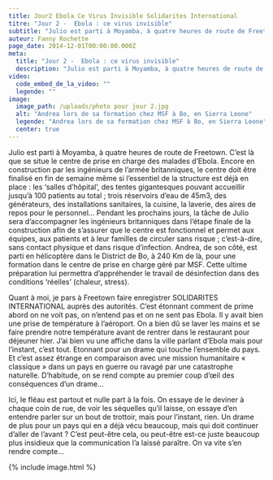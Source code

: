 ```yaml
---
title: Jour2 Ebola Ce Virus Invisible Solidarites International
titre: "Jour 2 -  Ebola : ce virus invisible"
subtitle: "Julio est parti à Moyamba, à quatre heures de route de Freetown. C’est là que se situe le centre de prise en charge des malades d’Ebola..."
auteur: Fanny Rochette
page_date: 2014-12-01T00:00:00.000Z
meta:
  title: "Jour 2 -  Ebola : ce virus invisible"
  description: "Julio est parti à Moyamba, à quatre heures de route de Freetown. C’est là que se situe le centre de prise en charge des malades d’Ebola..."
video:
  code_embed_de_la_video: ""
  legende: ""
image:
  image_path: /uploads/photo pour jour 2.jpg
  alt: "Andrea lors de sa formation chez MSF à Bo, en Sierra Leone"
  legende: "Andrea lors de sa formation chez MSF à Bo, en Sierra Leone"
  center: true
---
```

Julio est parti &agrave; Moyamba, &agrave; quatre heures de route de Freetown. C’est l&agrave; que se situe le centre de prise en charge des malades d’Ebola. Encore en construction par les ing&eacute;nieurs de l’arm&eacute;e britanniques, le centre doit &ecirc;tre finalis&eacute; en fin de semaine m&ecirc;me si l’essentiel de la structure est d&eacute;j&agrave; en place : les ‘salles d’h&ocirc;pital’, des tentes gigantesques pouvant accueillir jusqu’&agrave; 100 patients au total ; trois r&eacute;servoirs d’eau de 45m3, des g&eacute;n&eacute;rateurs, des installations sanitaires, la cuisine, la laverie, des aires de repos pour le personnel… Pendant les prochains jours, la t&acirc;che de Julio sera d’accompagner les ing&eacute;nieurs britanniques dans l’&eacute;tape finale de la construction afin de s’assurer que le centre est fonctionnel et permet aux &eacute;quipes, aux patients et &agrave; leur familles de circuler sans risque ; c’est-&agrave;-dire, sans contact physique et dans risque d’infection. Andrea, de son c&ocirc;t&eacute;, est parti en h&eacute;licopt&egrave;re dans le District de Bo, &agrave; 240 Km de l&agrave;, pour une formation dans le centre de prise en charge g&eacute;r&eacute; par MSF. Cette ultime pr&eacute;paration lui permettra d’appr&eacute;hender le travail de d&eacute;sinfection dans des conditions ‘r&eacute;elles’ (chaleur, stress).

Quant &agrave; moi, je pars &agrave; Freetown faire enregistrer SOLIDARITES INTERNATIONAL aupr&egrave;s des autorit&eacute;s. C’est &eacute;tonnant comment de prime abord on ne voit pas, on n’entend pas et on ne sent pas Ebola. Il y avait bien une prise de temp&eacute;rature &agrave; l’a&eacute;roport. On a bien d&ucirc; se laver les mains et se faire prendre notre temp&eacute;rature avant de rentrer dans le restaurant pour d&eacute;jeuner hier. J’ai bien vu une affiche dans la ville parlant d’Ebola mais pour l’instant, c’est tout. Etonnant pour un drame qui touche l’ensemble du pays. Et c’est assez &eacute;trange en comparaison avec une mission humanitaire &laquo; classique &raquo; dans un pays en guerre ou ravag&eacute; par une catastrophe naturelle. D’habitude, on se rend compte au premier coup d’œil des cons&eacute;quences d’un drame...

Ici, le fl&eacute;au est partout et nulle part &agrave; la fois. On essaye de le deviner &agrave; chaque coin de rue, de voir les s&eacute;quelles qu’il laisse, on essaye d’en entendre parler sur un bout de trottoir, mais pour l’instant, rien. Un drame de plus pour un pays qui en a d&eacute;j&agrave; v&eacute;cu beaucoup, mais qui doit continuer d’aller de l’avant ? C’est peut-&ecirc;tre cela, ou peut-&ecirc;tre est-ce juste beaucoup plus insidieux que la communication l’a laiss&eacute; para&icirc;tre. On va vite s’en rendre compte…

{% include image.html %}